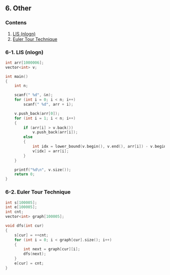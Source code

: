 ## 6. Other

### Contens

1. [LIS (nlogn)](https://github.com/Eucha09/Algorithm-Note/tree/main/Other#6-1-lis-nlogn)
1. [Euler Tour Technique](https://github.com/Eucha09/Algorithm-Note/tree/main/Other#6-2-euler-tour-technique)

### 6-1. LIS (nlogn)

```cpp
int arr[1000006];
vector<int> v;

int main() 
{
	int n;

	scanf(" %d", &n);
	for (int i = 0; i < n; i++)
		scanf(" %d", arr + i);

	v.push_back(arr[0]);
	for (int i = 1; i < n; i++)
	{
		if (arr[i] > v.back())
			v.push_back(arr[i]);
		else
		{
			int idx = lower_bound(v.begin(), v.end(), arr[i]) - v.begin();
			v[idx] = arr[i];
		}
	}

	printf("%d\n", v.size());
	return 0;
}
```

### 6-2. Euler Tour Technique

```cpp
int s[100005];
int e[100005];
int cnt;
vector<int> graph[100005];

void dfs(int cur)
{
    s[cur] = ++cnt;
    for (int i = 0; i < graph[cur].size(); i++)
    {
        int next = graph[cur][i];
        dfs(next);
    }
    e[cur] = cnt;
}
```